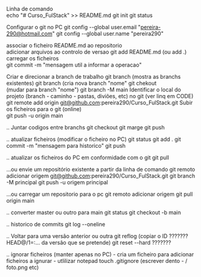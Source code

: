 



Linha de comando    
    echo "# Curso_FulStack" >> README.md 
    git init 
    git status

Configurar o git no PC
  git config --global user.email "pereira-290@hotmail.com"
  git config --global user.name "pereira290"
  
associar o ficheiro README.md ao repositorio   
  adicionar arquivos ao controlo de versao
    git add README.md (ou add .)
  carregar os ficheiros   
    git commit -m "mensagem util a informar a operacao" 

  Criar e direcionar a branch de trabalho 
    git branch 
        (mostra as branchs existentes)
    git branch <nome>
        (cria nova branch "nome"
    git chekout <nome>     
        (mudar para branch "nome")
    git branch -M main 
  Identificar o local do projeto (branch - caminho - pastas, diviões, etc) no git (ver linq em CODE)  
    git remote add origin git@github.com:pereira290/Curso_FulStack.git
  Subir os ficheiros para o git (online)  
    git push -u origin main

.. Juntar codigos entre branchs 
    git checkout <nome da branche que quero atualizar>
    git marge <nome da branch onde tenho os arquivos a tranportar>
    git push
       
.. atualizar ficheiros (modificar o ficheiro no PC)
    git status
    git add .
    git commit -m "mensagem para historico"
    git push 

.. atualizar os ficheiros do PC em conformidade com o git
    git pull 

…ou envie um repositório existente a partir da linha de comando
    git remoto adicionar origem git@github.com:pereira290/Curso_FulStack.git
    git branch -M principal 
    git push -u origem principal

…ou carregar um repositorio para o pc
    git remoto adicionar origem <link existente no code>
    git pull origin main

.. converter master ou outro para main
    git status 
    git checkout -b main
    
.. historico de commits
    git log --oneline
    
.. Voltar para uma versão anterior ou outra
    git reflog
    (copiar o ID ??????? HEAD@/1=:... da versão que se pretende)
    git reset --hard ???????
    
.. ignorar ficheiros (manter apenas no PC) - cria um ficheiro para adicionar ficheiros a ignurar - utlilizar notepad
    touch .gitignore       (escrever dento - <nome arquivo>/
                                            foto.png
                                            etc)
                                            
    

